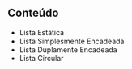 ## Conteúdo 
- Lista Estática
- Lista Simplesmente Encadeada 
- Lista Duplamente Encadeada
- Lista Circular

